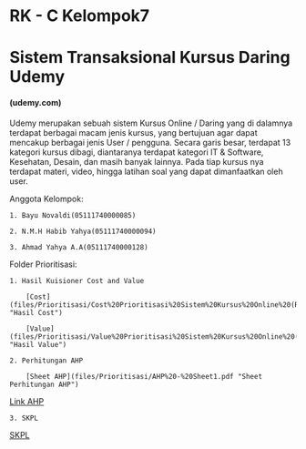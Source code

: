 # RK - C Kelompok7
# Sistem Transaksional Kursus Daring Udemy
#### (udemy.com)

Udemy merupakan sebuah sistem Kursus Online / Daring yang di dalamnya terdapat berbagai macam jenis kursus, yang bertujuan agar dapat mencakup berbagai jenis User / pengguna. Secara garis besar, terdapat 13 kategori kursus dibagi, diantaranya terdapat kategori IT & Software, Kesehatan, Desain, dan masih banyak lainnya. Pada tiap kursus nya terdapat materi, video, hingga latihan soal yang dapat dimanfaatkan oleh user.

Anggota Kelompok:

    1. Bayu Novaldi(05111740000085)
    
    2. N.M.H Habib Yahya(05111740000094)
    
    3. Ahmad Yahya A.A(05111740000128)

Folder Prioritisasi:

    1. Hasil Kuisioner Cost and Value
    
        [Cost](files/Prioritisasi/Cost%20Prioritisasi%20Sistem%20Kursus%20Online%20(Respons).xlsx "Hasil Cost")

        [Value](files/Prioritisasi/Value%20Prioritisasi%20Sistem%20Kursus%20Online%20(Respons).xlsx "Hasil Value")

    2. Perhitungan AHP
    
        [Sheet AHP](files/Prioritisasi/AHP%20-%20Sheet1.pdf "Sheet Perhitungan AHP")

[Link AHP](files/Prioritisasi/Link%20AHP%20Spreadsheet.txt "Link Perhitungan AHP")

    3. SKPL
    
[SKPL](files/Prioritisasi/SKPL.docx)
